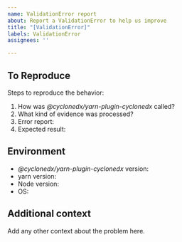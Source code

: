 ```yaml
---
name: ValidationError report
about: Report a ValidationError to help us improve
title: "[ValidationError]"
labels: ValidationError
assignees: ''

---
```


## To Reproduce

Steps to reproduce the behavior:

1. How was _@cyclonedx/yarn-plugin-cyclonedx_  called?
   <!-- e.g. `yarn cyclonedx --production ...` -->
2. What kind of evidence was processed?
   <!-- upload a complete project or set of `package.json` and `yarn.lock` to this issue, or a pastebin of you choice and put the link here. -->
3. Error report:
   <!-- upload the complete output to this issue, or a pastebin of you choice and put the link here. -->
4. Expected result:
   <!-- run the original call again
   with parameters `-vvv --no-validate --output-reproducible --output-file=-`, 
   then upload all output to this issue, or to a pastebin of you choice and put the link here. -->

## Environment

- _@cyclonedx/yarn-plugin-cyclonedx_ version: <!-- e.g. `v1.0.0-alpha+4c1de92`, get via `yarn cyclonedx --version` -->
- yarn version: <!-- get via `yarn --version` -->
- Node version: <!-- get via `node --version` -->
- OS: <!-- e.g. windows 11, ubuntu linux, ... -->
 
## Additional context

Add any other context about the problem here.
